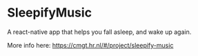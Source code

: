 # SleepifyMusic
A react-native app that helps you fall asleep, and wake up again.

More info here:
https://cmgt.hr.nl/#/project/sleepify-music
